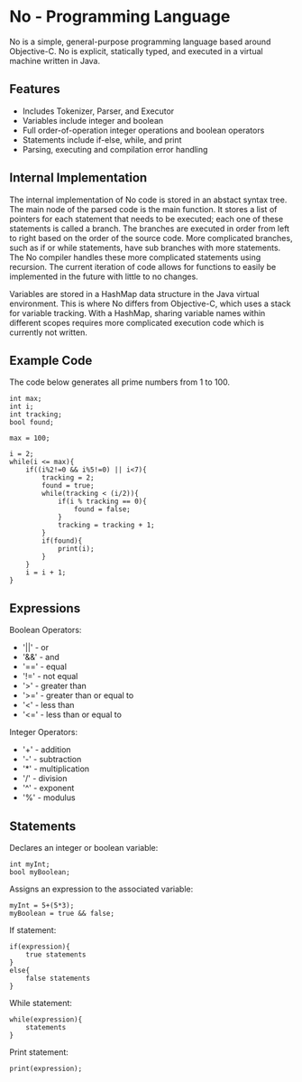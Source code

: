 # No - Programming Language # 
No is a simple, general-purpose programming language based around Objective-C. No is explicit, statically typed, and executed in a virtual machine written in Java.

## Features
- Includes Tokenizer, Parser, and Executor
- Variables include integer and boolean
- Full order-of-operation integer operations and boolean operators
- Statements include if-else, while, and print
- Parsing, executing and compilation error handling

## Internal Implementation
The internal implementation of No code is stored in an abstact syntax tree. The main node of the parsed code is the main function. It stores a list of pointers for each statement that needs to be executed; each one of these statements is called a branch. The branches are executed in order from left to right based on the order of the source code. More complicated branches, such as if or while statements, have sub branches with more statements. The No compiler handles these more complicated statements using recursion. The current iteration of code allows for functions to easily be implemented in the future with little to no changes.

Variables are stored in a HashMap data structure in the Java virtual environment. This is where No differs from Objective-C, which uses a stack for variable tracking. With a HashMap, sharing variable names within different scopes requires more complicated execution code which is currently not written.

## Example Code
The code below generates all prime numbers from 1 to 100. 
```
int max;
int i;
int tracking;
bool found;

max = 100;

i = 2;
while(i <= max){
	if((i%2!=0 && i%5!=0) || i<7){
		tracking = 2;
		found = true;
		while(tracking < (i/2)){
			if(i % tracking == 0){
				found = false;
			}
			tracking = tracking + 1;
		}
		if(found){
			print(i);
		}
	}
	i = i + 1;
}
```

## Expressions
Boolean Operators:
- '||' - or
- '&&' - and
- '==' - equal
- '!=' - not equal
- '\>' - greater than
- '\>=' - greater than or equal to
- '\<' - less than
- '\<=' - less than or equal to

Integer Operators:
- '\+' - addition
- '\-' - subtraction
- '\*' - multiplication
- '\/' - division
- '\^' - exponent
- '\%' - modulus

## Statements
Declares an integer or boolean variable:
```
int myInt;
bool myBoolean;
```

Assigns an expression to the associated variable:
```
myInt = 5+(5*3);
myBoolean = true && false;
```

If statement:
```
if(expression){
    true statements
}
else{
    false statements
}
```

While statement:
```
while(expression){
    statements
}
```

Print statement:
```
print(expression);
```